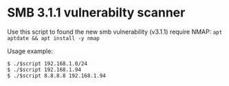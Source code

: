 # SMB 3.1.1 vulnerabilty scanner
Use this script to found the new smb vulnerability (v3.1.1)
require NMAP:
  ```apt aptdate && apt install -y nmap```

Usage example:
```shell
$ ./$script 192.168.1.0/24
$ ./$script 192.168.1.94
$ ./$script 8.8.8.8 192.168.1.94
```
